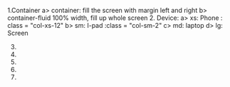 1.Container
    a>  container: fill the screen with margin left and right
    b>  container-fluid 100% width, fill up whole screen
2.  Device:
    a>  xs: Phone  : class = "col-xs-12"
    b>  sm: I-pad   :class = "col-sm-2"
    c>  md: laptop
    d>  lg: Screen

3.

4.

5.

6.

7.

